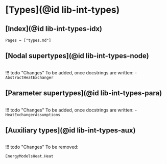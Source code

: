 
# [Types](@id lib-int-types)

## [Index](@id lib-int-types-idx)

```@index
Pages = ["types.md"]
```

## [Nodal supertypes](@id lib-int-types-node)

```@docs
```

!!! todo "Changes"
    To be added, once docstrings are written:
    - `AbstractHeatExchanger`

## [Parameter supertypes](@id lib-int-types-para)

```@docs
```

!!! todo "Changes"
    To be added, once docstrings are written:
    - `HeatExchangerAssumptions`

## [Auxiliary types](@id lib-int-types-aux)

```@docs
```

!!! todo "Changes"
    To be removed:

```@docs
EnergyModelsHeat.Heat
```
